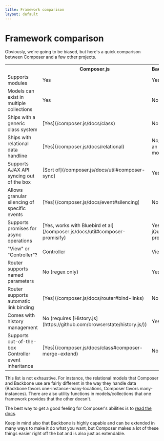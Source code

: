 ```yaml
---
title: Framework comparison
layout: default
---
```


# Framework comparison

Obviously, we're going to be biased, but here's a quick comparison between
Composer and a few other projects.

<table>
    <tr>
        <th></th>
        <th>Composer.js</th>
        <th>Backbone.js</th>
    </tr>
    <tr>
        <td>Supports modules</td>
        <td>Yes</td>
        <td>Yes</td>
    </tr>
    <tr>
        <td>Models can exist in multiple collections</td>
        <td>Yes</td>
        <td>No</td>
    </tr>
    <tr>
        <td>Ships with a generic class system</td>
        <td>[Yes](/composer.js/docs/class)</td>
        <td>No</td>
    </tr>
    <tr>
        <td>Ships with relational data handline</td>
        <td>[Yes](/composer.js/docs/relational)</td>
        <td>No, but has an easy module</td>
    </tr>
    <tr>
        <td>Supports AJAX API syncing out of the box</td>
        <td>[Sort of](/composer.js/docs/util#composer-sync)</td>
        <td>Yes</td>
    </tr>
    <tr>
        <td>Allows granular silencing of specific events</td>
        <td>[Yes](/composer.js/docs/event#silencing)</td>
        <td>No</td>
    </tr>
    <tr>
        <td>Supports promises for async operations</td>
        <td>[Yes, works with Bluebird et al](/composer.js/docs/util#composer-promisify)</td>
        <td>Yes (via jQuery promises)</td>
    </tr>
    <tr>
        <td>"View" or "Controller"?</td>
        <td>Controller</td>
        <td>View</td>
    </tr>
    <tr>
        <td>Router supports named parameters</td>
        <td>No (regex only)</td>
        <td>Yes</td>
    </tr>
    <tr>
        <td>Router supports automatic link binding</td>
        <td>[Yes](/composer.js/docs/router#bind-links)</td>
        <td>No</td>
    </tr>
    <tr>
        <td>Comes with history management</td>
        <td>No (requires [History.js](https://github.com/browserstate/history.js/))</td>
        <td>Yes</td>
    </tr>
    <tr>
        <td>Supports out-of-the-box Controller event inheritance</td>
        <td>[Yes](/composer.js/docs/class#composer-merge-extend)</td>
        <td>No</td>
    </tr>
</table>

This list is not exhaustive. For instance, the relational models that Composer
and Backbone use are fairly different in the way they handle data (Backbone
favors one-instance-many-locations, Composer favors many-instances). There are
also utility functions in models/collections that one framework provides that
the other doesn't.

The best way to get a good feeling for Composer's abilities is to [read the docs](/composer.js/docs).

Keep in mind also that Backbone is highly capable and can be extended in many
ways to make it do what you want, but Composer makes a lot of these things
easier right off the bat and is also just as extendable.


